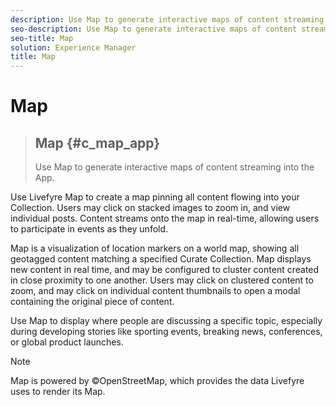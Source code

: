 ```yaml
---
description: Use Map to generate interactive maps of content streaming into the App.
seo-description: Use Map to generate interactive maps of content streaming into the App.
seo-title: Map
solution: Experience Manager
title: Map
---
```


# Map


>## Map {#c_map_app}
>Use Map to generate interactive maps of content streaming into the App.

Use Livefyre Map to create a map pinning all content flowing into your Collection. Users may click on stacked images to zoom in, and view individual posts. Content streams onto the map in real-time, allowing users to participate in events as they unfold.

Map is a visualization of location markers on a world map, showing all geotagged content matching a specified Curate Collection. Map displays new content in real time, and may be configured to cluster content created in close proximity to one another. Users may click on clustered content to zoom, and may click on individual content thumbnails to open a modal containing the original piece of content.

Use Map to display where people are discussing a specific topic, especially during developing stories like sporting events, breaking news, conferences, or global product launches.

>[!NOTE]
>
>Map is powered by ©OpenStreetMap, which provides the data Livefyre uses to render its Map.

